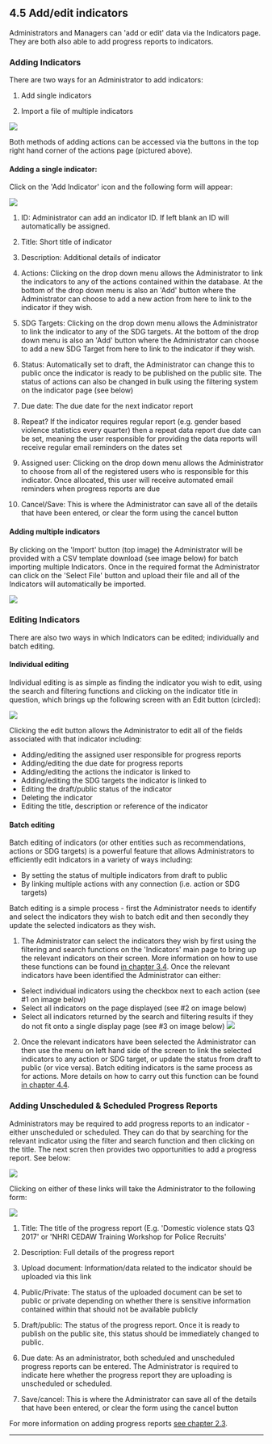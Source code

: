 ## 4.5 Add/edit indicators

Administrators and Managers can 'add or edit' data via the Indicators page. They are both also able to add progress reports to indicators.

### Adding Indicators

There are two ways for an Administrator to add indicators:

1. Add single indicators

2. Import a file of multiple indicators

![](../assets/Add_indicators.png)

Both methods of adding actions can be accessed via the buttons in the top right hand corner of the actions page (pictured above).

#### Adding a single indicator:

Click on the 'Add Indicator' icon and the following form will appear:

![](../assets/Add_indicator_2.png)

1. ID: Administrator can add an indicator ID. If left blank an ID will automatically be assigned.

2. Title: Short title of indicator

3. Description: Additional details of indicator

4. Actions: Clicking on the drop down menu allows the Administrator to link the indicators to any of the actions contained within the database. At the bottom of the drop down menu is also an 'Add' button where the Administrator can choose to add a new action from here to link to the indicator if they wish.

5. SDG Targets: Clicking on the drop down menu allows the Administrator to link the indicator to any of the SDG targets. At the bottom of the drop down menu is also an 'Add' button where the Administrator can choose to add a new SDG Target from here to link to the indicator if they wish.

6. Status: Automatically set to draft, the Administrator can change this to public once the indicator is ready to be published on the public site. The status of actions can also be changed in bulk using the filtering system on the indicator page (see below)

7. Due date: The due date for the next indicator report

8. Repeat? If the indicator requires regular report (e.g. gender based violence statistics every quarter) then a repeat data report due date can be set, meaning the user responsible for providing the data reports will receive regular email reminders on the dates set

9. Assigned user: Clicking on the drop down menu allows the Administrator to choose from all of the registered users who is responsible for this indicator. Once allocated, this user will receive automated email reminders when progress reports are due

10. Cancel/Save: This is where the Administrator can save all of the details that have been entered, or clear the form using the cancel button

#### Adding multiple indicators

By clicking on the 'Import' button (top image) the Administrator will be provided with a CSV template download (see image below) for batch importing multiple Indicators. Once in the required format the Administrator can click on the 'Select File' button and upload their file and all of the Indicators will automatically be imported.

![](../assets/Batch_import_indicators.png)

### Editing Indicators

There are also two ways in which Indicators can be edited; individually and batch editing.

#### Individual editing

Individual editing is as simple as finding the indicator you wish to edit, using the search and filtering functions and clicking on the indicator title in question, which brings up the following screen with an Edit button (circled):

![](../assets/Edit_indicator.png)

Clicking the edit button allows the Administrator to edit all of the fields associated with that indicator including:

* Adding/editing the assigned user responsible for progress reports
* Adding/editing the due date for progress reports
* Adding/editing the actions the indicator is linked to
* Adding/editing the SDG targets the indicator is linked to
* Editing the draft/public status of the indicator
* Deleting the indicator
* Editing the title, description or reference of the indicator

#### Batch editing

Batch editing of indicators (or other entities such as recommendations, actions or SDG targets) is a powerful feature that allows Administrators to efficiently edit indicators in a variety of ways including:

* By setting the status of multiple indicators from draft to public
* By linking multiple actions with any connection (i.e. action or SDG targets)

Batch editing is a simple process - first the Administrator needs to identify and select the indicators they wish to batch edit and then secondly they update the selected indicators as they wish.

1. The Administrator can select the indicators they wish by first using the filtering and search functions on the 'Indicators' main page to bring up the relevant indicators on their screen. More information on how to use these functions can be found [in chapter 3.4](../visitors/actions.md). Once the relevant indicators have been identified the Administrator can either:

  * Select individual indicators using the checkbox next to each action (see \#1 on image below)
  * Select all indicators on the page displayed (see \#2 on image below)
  * Select all indicators returned by the search and filtering results if they do not fit onto a single display page (see \#3 on image below)
![](../assets/Batch_edit_indictors.png)

2. Once the relevant indicators have been selected the Administrator can then use the menu on left hand side of the screen to link the selected indicators to any action or SDG target, or update the status from draft to public (or vice versa). Batch editing indicators is the same process as for actions. More details on how to carry out this function can be found [in chapter 4.4](../members/actions.md).

### Adding Unscheduled & Scheduled Progress Reports

Administrators may be required to add progress reports to an indicator - either unscheduled or scheduled. They can do that by searching for the relevant indicator using the filter and search function and then clicking on the title. The next scren then provides two opportunities to add a progress report. See below:

![](../assets/Add_report.png)

Clicking on either of these links will take the Administrator to the following form:

![](../assets/Admin_add_progress_report.png)

1. Title: The title of the progress report (E.g. 'Domestic violence stats Q3 2017' or 'NHRI CEDAW Training Workshop for Police Recruits'

2. Description: Full details of the progress report

3. Upload document: Information/data related to the indicator should be uploaded via this link

4. Public/Private: The status of the uploaded document can be set to public or private depending on whether there is sensitive information contained within that should not be available publicly

5. Draft/public: The status of the progress report. Once it is ready to publish on the public site, this status should be immediately changed to public.

6. Due date: As an administrator, both scheduled and unscheduled progress reports can be entered. The Administrator is required to indicate here whether the progress report they are uploading is unscheduled or scheduled.

7. Save/cancel: This is where the Administrator can save all of the details that have been entered, or clear the form using the cancel button

For more information on adding progress reports [see chapter 2.3](../howto/reporting-and-follow-up.md).

---
